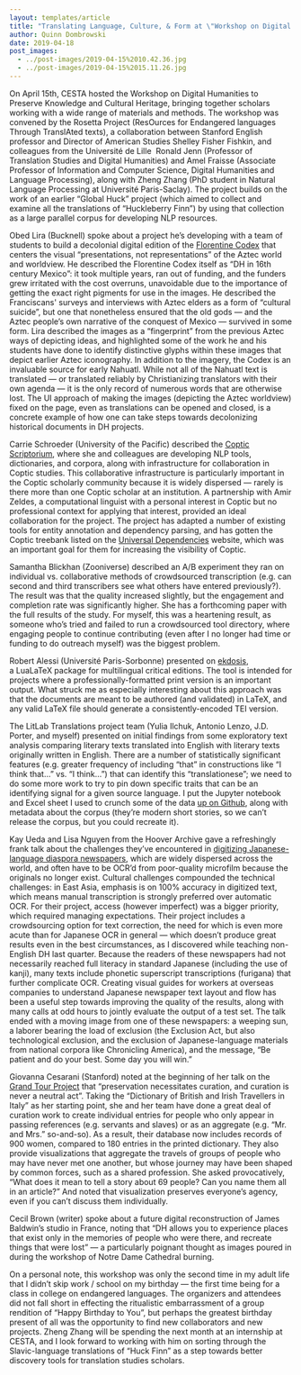 ```yaml
---
layout: templates/article
title: "Translating Language, Culture, & Form at \"Workshop on Digital Humanities to Preserve Knowledge and Cultural Heritage\""
author: Quinn Dombrowski
date: 2019-04-18
post_images:
  - ../post-images/2019-04-15%2010.42.36.jpg
  - ../post-images/2019-04-15%2015.11.26.jpg
---
```


On April 15th, CESTA hosted the Workshop on Digital Humanities to Preserve Knowledge and Cultural Heritage, bringing together scholars working with a wide range of materials and methods. The workshop was convened by the Rosetta Project (ResOurces for Endangered languages Through TranslAted texts), a collaboration between Stanford English professor and Director of American Studies Shelley Fisher Fishkin, and colleagues from the Université de Lille  Ronald Jenn (Professor of Translation Studies and Digital Humanities) and Amel Fraisse (Associate Professor of Information and Computer Science, Digital Humanities and Language Processing), along with Zheng Zhang (PhD student in Natural Language Processing at Université Paris-Saclay). The project builds on the work of an earlier “Global Huck” project (which aimed to collect and examine all the translations of “Huckleberry Finn”) by using that collection as a large parallel corpus for developing NLP resources.


Obed Lira (Bucknell) spoke about a project he’s developing with a team of students to build a decolonial digital edition of the [Florentine Codex](https://en.wikipedia.org/wiki/Florentine_Codex) that centers the visual “presentations, not representations” of the Aztec world and worldview. He described the Florentine Codex itself as “DH in 16th century Mexico”: it took multiple years, ran out of funding, and the funders grew irritated with the cost overruns, unavoidable due to the importance of getting the exact right pigments for use in the images. He described the Franciscans' surveys and interviews with Aztec elders as a form of “cultural suicide”, but one that nonetheless ensured that the old gods — and the Aztec people’s own narrative of the conquest of Mexico — survived in some form. Lira described the images as a “fingerprint” from the previous Aztec ways of depicting ideas, and highlighted some of the work he and his students have done to identify distinctive glyphs within these images that depict earlier Aztec iconography. In addition to the imagery, the Codex is an invaluable source for early Nahuatl. While not all of the Nahuatl text is translated — or translated reliably by Christianizing translators with their own agenda — it is the only record of numerous words that are otherwise lost. The UI approach of making the images (depicting the Aztec worldview) fixed on the page, even as translations can be opened and closed, is a concrete example of how one can take steps towards decolonizing historical documents in DH projects.


Carrie Schroeder (University of the Pacific) described the [Coptic Scriptorium](http://copticscriptorium.org/), where she and colleagues are developing NLP tools, dictionaries, and corpora, along with infrastructure for collaboration in Coptic studies. This collaborative infrastructure is particularly important in the Coptic scholarly community because it is widely dispersed — rarely is there more than one Coptic scholar at an institution. A partnership with Amir Zeldes, a computational linguist with a personal interest in Coptic but no professional context for applying that interest, provided an ideal collaboration for the project. The project has adapted a number of existing tools for entity annotation and dependency parsing, and has gotten the Coptic treebank listed on the [Universal Dependencies](https://universaldependencies.org) website, which was an important goal for them for increasing the visibility of Coptic.


Samantha Blickhan (Zooniverse) described an A/B experiment they ran on individual vs. collaborative methods of crowdsourced transcription (e.g. can second and third transcribers see what others have entered previously?). The result was that the quality increased slightly, but the engagement and completion rate was significantly higher. She has a forthcoming paper with the full results of the study. For myself, this was a heartening result, as someone who’s tried and failed to run a crowdsourced tool directory, where engaging people to continue contributing (even after I no longer had time or funding to do outreach myself) was the biggest problem.


Robert Alessi (Université Paris-Sorbonne) presented on [ekdosis](https://equihsam.hypotheses.org/outils-numeriques/ekdosis), a LuaLaTeX package for multilingual critical editions. The tool is intended for projects where a professionally-formatted print version is an important output. What struck me as especially interesting about this approach was that the documents are meant to be authored (and validated) in LaTeX, and any valid LaTeX file should generate a consistently-encoded TEI version.


The LitLab Translations project team (Yulia Ilchuk, Antonio Lenzo, J.D. Porter, and myself) presented on initial findings from some exploratory text analysis comparing literary texts translated into English with literary texts originally written in English. There are a number of statistically significant features (e.g. greater frequency of including “that” in constructions like “I think that…” vs. “I think…”) that can identify this “translationese”; we need to do some more work to try to pin down specific traits that can be an identifying signal for a given source language. I put the Jupyter notebook and Excel sheet I used to crunch some of the data [up on Github](https://github.com/quinnanya/litlab_translations), along with metadata about the corpus (they’re modern short stories, so we can’t release the corpus, but you could recreate it).


Kay Ueda and Lisa Nguyen from the Hoover Archive gave a refreshingly frank talk about the challenges they’ve encountered in [digitizing Japanese-language diaspora newspapers](https://hojishinbun.hoover.org/), which are widely dispersed across the world, and often have to be OCR’d from poor-quality microfilm because the originals no longer exist. Cultural challenges compounded the technical challenges: in East Asia, emphasis is on 100% accuracy in digitized text, which means manual transcription is strongly preferred over automatic OCR. For their project, access (however imperfect) was a bigger priority, which required managing expectations. Their project includes a crowdsourcing option for text correction, the need for which is even more acute than for Japanese OCR in general — which doesn’t produce great results even in the best circumstances, as I discovered while teaching non-English DH last quarter. Because the readers of these newspapers had not necessarily reached full literacy in standard Japanese (including the use of kanji), many texts include phonetic superscript transcriptions (furigana) that further complicate OCR. Creating visual guides for workers at overseas companies to understand Japanese newspaper text layout and flow has been a useful step towards improving the quality of the results, along with many calls at odd hours to jointly evaluate the output of a test set. The talk ended with a moving image from one of these newspapers: a weeping sun, a laborer bearing the load of exclusion (the Exclusion Act, but also technological exclusion, and the exclusion of Japanese-language materials from national corpora like Chronicling America), and the message, “Be patient and do your best. Some day you will win.”


Giovanna Cesarani (Stanford) noted at the beginning of her talk on the [Grand Tour Project](https://grandtour.stanford.edu/) that “preservation necessitates curation, and curation is never a neutral act”. Taking the “Dictionary of British and Irish Travellers in Italy” as her starting point, she and her team have done a great deal of curation work to create individual entries for people who only appear in passing references (e.g. servants and slaves) or as an aggregate (e.g. “Mr. and Mrs.” so-and-so). As a result, their database now includes records of 900 women, compared to 180 entries in the printed dictionary. They also provide visualizations that aggregate the travels of groups of people who may have never met one another, but whose journey may have been shaped by common forces, such as a shared profession. She asked provocatively, “What does it mean to tell a story about 69 people? Can you name them all in an article?” And noted that visualization preserves everyone’s agency, even if you can’t discuss them individually.


Cecil Brown (writer) spoke about a future digital reconstruction of James Baldwin’s studio in France, noting that “DH allows you to experience places that exist only in the memories of people who were there, and recreate things that were lost” — a particularly poignant thought as images poured in during the workshop of Notre Dame Cathedral burning.


On a personal note, this workshop was only the second time in my adult life that I didn’t skip work / school on my birthday — the first time being for a class in college on endangered languages. The organizers and attendees did not fall short in effecting the ritualistic embarrassment of a group rendition of “Happy Birthday to You”, but perhaps the greatest birthday present of all was the opportunity to find new collaborators and new projects. Zheng Zhang will be spending the next month at an internship at CESTA, and I look forward to working with him on sorting through the Slavic-language translations of “Huck Finn” as a step towards better discovery tools for translation studies scholars.


